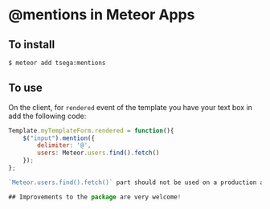 # @mentions in Meteor Apps

To install
----------

```sh
$ meteor add tsega:mentions
```

To use
------

On the client, for `rendered` event of the template you have your text box in add the following code:

```js
Template.myTemplateForm.rendered = function(){
    $("input").mention({
        delimiter: '@',
        users: Meteor.users.find().fetch()
    });
};

`Meteor.users.find().fetch()` part should not be used on a production app or an app that has many users.

## Improvements to the package are very welcome!
